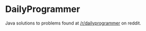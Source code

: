 # DailyProgrammer
Java solutions to problems found at [/r/dailyprogrammer](https://www.reddit.com/r/dailyprogrammer/) on reddit.
